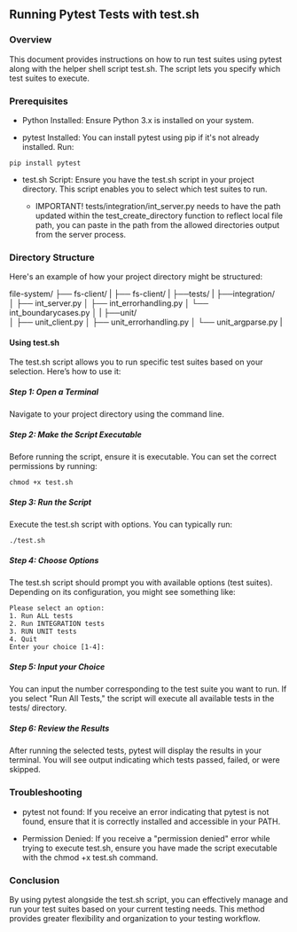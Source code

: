 ## Running Pytest Tests with test.sh
### Overview
This document provides instructions on how to run test suites using pytest along with the helper shell script test.sh. The script lets you specify which test suites to execute.

### Prerequisites
- Python Installed: Ensure Python 3.x is installed on your system.

- pytest Installed: You can install pytest using pip if it's not already installed. Run:

```
pip install pytest
```

- test.sh Script: Ensure you have the test.sh script in your project directory. This script enables you to select which test suites to run.

    - IMPORTANT! tests/integration/int_server.py needs to have the path updated within the test_create_directory function to reflect local file path, you can paste in the path from the allowed directories output from the server process.

### Directory Structure
Here's an example of how your project directory might be structured:

file-system/
├── fs-client/
|    ├── fs-client/
|       ├──tests/
|           ├──integration/    
│               ├── int_server.py
│               ├── int_errorhandling.py
│               └── int_boundarycases.py
│
|            ├──unit/    
│               ├── unit_client.py
│               ├── unit_errorhandling.py
│               └── unit_argparse.py
|
#### Using test.sh
The test.sh script allows you to run specific test suites based on your selection. Here’s how to use it:

##### Step 1: Open a Terminal
Navigate to your project directory using the command line.

##### Step 2: Make the Script Executable
Before running the script, ensure it is executable. You can set the correct permissions by running:

```
chmod +x test.sh
```

##### Step 3: Run the Script
Execute the test.sh script with options. You can typically run:

```
./test.sh
```

##### Step 4: Choose Options
The test.sh script should prompt you with available options (test suites). Depending on its configuration, you might see something like:

```
Please select an option:
1. Run ALL tests
2. Run INTEGRATION tests
3. RUN UNIT tests
4. Quit
Enter your choice [1-4]:
```

##### Step 5: Input your Choice
You can input the number corresponding to the test suite you want to run. If you select "Run All Tests," the script will execute all available tests in the tests/ directory.

##### Step 6: Review the Results
After running the selected tests, pytest will display the results in your terminal. You will see output indicating which tests passed, failed, or were skipped.

### Troubleshooting

- pytest not found: If you receive an error indicating that pytest is not found, ensure that it is correctly installed and accessible in your PATH.

- Permission Denied: If you receive a "permission denied" error while trying to execute test.sh, ensure you have made the script executable with the chmod +x test.sh command.

### Conclusion
By using pytest alongside the test.sh script, you can effectively manage and run your test suites based on your current testing needs. This method provides greater flexibility and organization to your testing workflow.